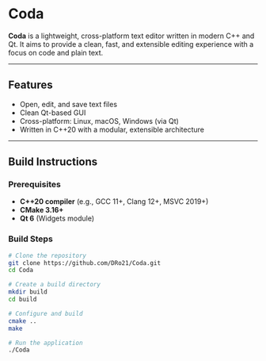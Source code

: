 # Coda

**Coda** is a lightweight, cross-platform text editor written in modern C++ and Qt. It aims to provide a clean, fast, and extensible editing experience with a focus on code and plain text.

---

## Features

- Open, edit, and save text files
- Clean Qt-based GUI
- Cross-platform: Linux, macOS, Windows (via Qt)
- Written in C++20 with a modular, extensible architecture

---

## Build Instructions

### Prerequisites

- **C++20 compiler** (e.g., GCC 11+, Clang 12+, MSVC 2019+)
- **CMake 3.16+**
- **Qt 6** (Widgets module)

### Build Steps

```bash
# Clone the repository
git clone https://github.com/DRo21/Coda.git
cd Coda

# Create a build directory
mkdir build
cd build

# Configure and build
cmake ..
make

# Run the application
./Coda
